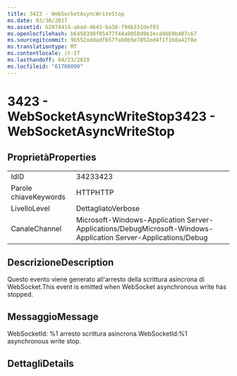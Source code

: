 ```yaml
---
title: 3423 - WebSocketAsyncWriteStop
ms.date: 03/30/2017
ms.assetid: b2074414-abad-4643-ba38-f94b331def93
ms.openlocfilehash: b6450398f05477f44a9058d9b1ecd4bb9b407c67
ms.sourcegitcommit: 9b552addadfb57fab0b9e7852ed4f1f1b8a42f8e
ms.translationtype: MT
ms.contentlocale: it-IT
ms.lasthandoff: 04/23/2019
ms.locfileid: "61760090"
---
```

# <a name="3423---websocketasyncwritestop"></a><span data-ttu-id="043cb-102">3423 - WebSocketAsyncWriteStop</span><span class="sxs-lookup"><span data-stu-id="043cb-102">3423 - WebSocketAsyncWriteStop</span></span>
## <a name="properties"></a><span data-ttu-id="043cb-103">Proprietà</span><span class="sxs-lookup"><span data-stu-id="043cb-103">Properties</span></span>  
  
|||  
|-|-|  
|<span data-ttu-id="043cb-104">Id</span><span class="sxs-lookup"><span data-stu-id="043cb-104">ID</span></span>|<span data-ttu-id="043cb-105">3423</span><span class="sxs-lookup"><span data-stu-id="043cb-105">3423</span></span>|  
|<span data-ttu-id="043cb-106">Parole chiave</span><span class="sxs-lookup"><span data-stu-id="043cb-106">Keywords</span></span>|<span data-ttu-id="043cb-107">HTTP</span><span class="sxs-lookup"><span data-stu-id="043cb-107">HTTP</span></span>|  
|<span data-ttu-id="043cb-108">Livello</span><span class="sxs-lookup"><span data-stu-id="043cb-108">Level</span></span>|<span data-ttu-id="043cb-109">Dettagliato</span><span class="sxs-lookup"><span data-stu-id="043cb-109">Verbose</span></span>|  
|<span data-ttu-id="043cb-110">Canale</span><span class="sxs-lookup"><span data-stu-id="043cb-110">Channel</span></span>|<span data-ttu-id="043cb-111">Microsoft-Windows-Application Server-Applications/Debug</span><span class="sxs-lookup"><span data-stu-id="043cb-111">Microsoft-Windows-Application Server-Applications/Debug</span></span>|  
  
## <a name="description"></a><span data-ttu-id="043cb-112">Descrizione</span><span class="sxs-lookup"><span data-stu-id="043cb-112">Description</span></span>  
 <span data-ttu-id="043cb-113">Questo evento viene generato all'arresto della scrittura asincrona di WebSocket.</span><span class="sxs-lookup"><span data-stu-id="043cb-113">This event is emitted when WebSocket asynchronous write has stopped.</span></span>  
  
## <a name="message"></a><span data-ttu-id="043cb-114">Messaggio</span><span class="sxs-lookup"><span data-stu-id="043cb-114">Message</span></span>  
 <span data-ttu-id="043cb-115">WebSocketId: %1 arresto scrittura asincrona.</span><span class="sxs-lookup"><span data-stu-id="043cb-115">WebSocketId:%1 asynchronous write stop.</span></span>  
  
## <a name="details"></a><span data-ttu-id="043cb-116">Dettagli</span><span class="sxs-lookup"><span data-stu-id="043cb-116">Details</span></span>
